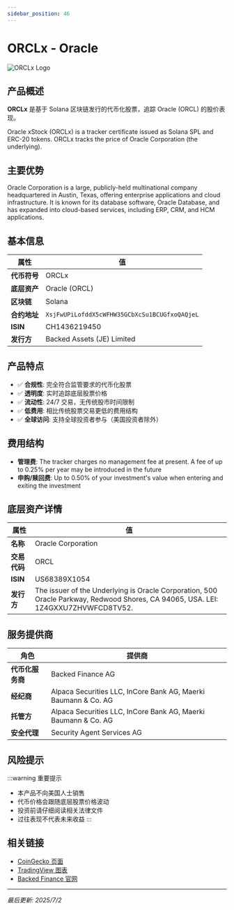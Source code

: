```yaml
---
sidebar_position: 46
---
```


# ORCLx - Oracle

![ORCLx Logo](/img/tokens/orclx.svg)

## 产品概述

**ORCLx** 是基于 Solana 区块链发行的代币化股票，追踪 Oracle (ORCL) 的股价表现。

Oracle xStock (ORCLx) is a tracker certificate issued as Solana SPL and ERC-20 tokens. ORCLx tracks the price of Oracle Corporation (the underlying).

## 主要优势

Oracle Corporation is a large, publicly-held multinational company headquartered in Austin, Texas, offering enterprise applications and cloud infrastructure. It is known for its database software, Oracle Database, and has expanded into cloud-based services, including ERP, CRM, and HCM applications.


## 基本信息

| 属性 | 值 |
|------|----|
| **代币符号** | ORCLx |
| **底层资产** | Oracle (ORCL) |
| **区块链** | Solana |
| **合约地址** | `XsjFwUPiLofddX5cWFHW35GCbXcSu1BCUGfxoQAQjeL` |
| **ISIN** | CH1436219450 |
| **发行方** | Backed Assets (JE) Limited |

## 产品特点

- ✅ **合规性**: 完全符合监管要求的代币化股票
- ✅ **透明度**: 实时追踪底层股票价格
- ✅ **流动性**: 24/7 交易，无传统股市时间限制
- ✅ **低费用**: 相比传统股票交易更低的费用结构
- ✅ **全球访问**: 支持全球投资者参与（美国投资者除外）

## 费用结构

- **管理费**: The tracker charges no management fee at present. A fee of up to 0.25% per year may be introduced in the future
- **申购/赎回费**: Up to 0.50% of your investment's value when entering and exiting the investment

## 底层资产详情

| 属性 | 值 |
|------|----|
| **名称** | Oracle Corporation |
| **交易代码** | ORCL |
| **ISIN** | US68389X1054 |
| **发行方** | The issuer of the Underlying is Oracle Corporation, 500 Oracle Parkway, Redwood Shores, CA 94065, USA. LEI: 1Z4GXXU7ZHVWFCD8TV52. |

## 服务提供商

| 角色 | 提供商 |
|------|----|
| **代币化服务商** | Backed Finance AG |
| **经纪商** | Alpaca Securities LLC, InCore Bank AG, Maerki Baumann & Co. AG |
| **托管方** | Alpaca Securities LLC, InCore Bank AG, Maerki Baumann & Co. AG |
| **安全代理** | Security Agent Services AG |

## 风险提示

:::warning 重要提示
- 本产品不向美国人士销售
- 代币价格会跟随底层股票价格波动
- 投资前请仔细阅读相关法律文件
- 过往表现不代表未来收益
:::

## 相关链接

- [CoinGecko 页面](https://www.coingecko.com/)
- [TradingView 图表](https://www.tradingview.com/)
- [Backed Finance 官网](https://backed.fi/)

---

*最后更新: 2025/7/2*
